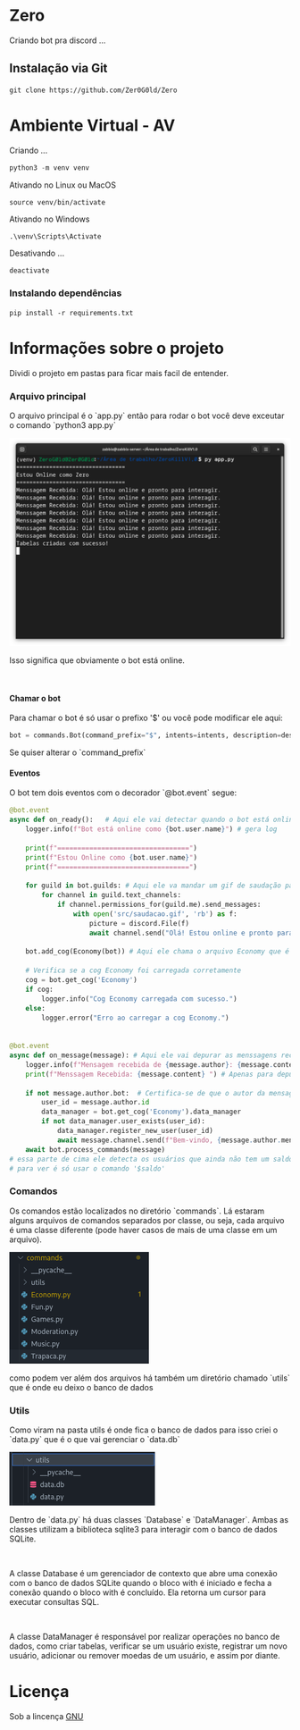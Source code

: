 # Zero
Criando bot pra discord ...

## Instalação via Git

```git
git clone https://github.com/Zer0G0ld/Zero
```

# Ambiente Virtual - AV
Criando ...
```python
python3 -m venv venv

```

Ativando no Linux ou MacOS
```linux
source venv/bin/activate

```

Ativando no Windows
```cmd
.\venv\Scripts\Activate
```

Desativando ...
```linux
deactivate

```

### Instalando dependências

```
pip install -r requirements.txt
```

# Informações sobre o projeto
<p>Dividi o projeto em pastas para ficar mais facil de entender.</p>

### Arquivo principal
<p>O arquivo principal é o `app.py` então para rodar o bot você deve exceutar o comando `python3 app.py` </p>

![pyapp.py](src/README/Zero@Zer0G0ld.png)

<p>Isso significa que obviamente o bot está online.</p>
<br>

#### Chamar o bot
<p>Para chamar o bot é só usar o prefixo '$' ou você pode modificar ele aqui: </p>

```python
bot = commands.Bot(command_prefix="$", intents=intents, description=description)
```

<p>Se quiser alterar o `command_prefix`</p>

#### Eventos
<p>O bot tem dois eventos com o decorador `@bot.event` segue: </p>

```python
@bot.event
async def on_ready():   # Aqui ele vai detectar quando o bot está online e te alertará
    logger.info(f"Bot está online como {bot.user.name}") # gera log

    print(f"=================================")
    print(f"Estou Online como {bot.user.name}")
    print(f"=================================")

    for guild in bot.guilds: # Aqui ele va mandar um gif de saudação para as guildas ou servidores ( como preferir )
        for channel in guild.text_channels:
            if channel.permissions_for(guild.me).send_messages:
                with open('src/saudacao.gif', 'rb') as f:
                    picture = discord.File(f)
                    await channel.send("Olá! Estou online e pronto para interagir.", file=picture)

    bot.add_cog(Economy(bot)) # Aqui ele chama o arquivo Economy que é uma classe que gerencia a economia do bot

    # Verifica se a cog Economy foi carregada corretamente
    cog = bot.get_cog('Economy')
    if cog:
        logger.info("Cog Economy carregada com sucesso.")
    else:
        logger.error("Erro ao carregar a cog Economy.")


@bot.event
async def on_message(message): # Aqui ele vai depurar as menssagens recebidas e vai ingnorar as que ele mesmo mandou 
    logger.info(f"Mensagem recebida de {message.author}: {message.content}") # ele gera um log
    print(f"Menssagem Recebida: {message.content} ") # Apenas para depuração, fora disso é anti ético

    if not message.author.bot:  # Certifica-se de que o autor da mensagem não seja um bot
        user_id = message.author.id
        data_manager = bot.get_cog('Economy').data_manager
        if not data_manager.user_exists(user_id):
            data_manager.register_new_user(user_id)
            await message.channel.send(f"Bem-vindo, {message.author.mention}! Uma nova conta foi criada para você com 100 moedas iniciais.")
    await bot.process_commands(message)
# essa parte de cima ele detecta os usuários que ainda não tem um saldo e adiciona 100 moedas
# para ver é só usar o comando '$saldo'
```

### Comandos
<p>Os comandos estão localizados no diretório `commands`. Lá estaram alguns arquivos de comandos separados por classe, ou seja, cada arquivo é uma classe diferente (pode haver casos de mais de uma classe em um arquivo). </p>

![CommandsPhoto](/src/README//CommandsPhoto.png)

<p>como podem ver além dos arquivos há também um diretório chamado `utils` que é onde eu deixo o banco de dados</p>

### Utils
<p>Como viram na pasta utils é onde fica o banco de dados para isso criei o `data.py` que é o que vai gerenciar o `data.db`</p>

![Utiulsdb](/src/README/Utiuls.png)

<p>Dentro de `data.py` há duas classes `Database` e `DataManager`. Ambas as classes utilizam a biblioteca sqlite3 para interagir com o banco de dados SQLite.</p>
<br>
<p>A classe Database é um gerenciador de contexto que abre uma conexão com o banco de dados SQLite quando o bloco with é iniciado e fecha a conexão quando o bloco with é concluído. Ela retorna um cursor para executar consultas SQL.</p>
<br>
<p>A classe DataManager é responsável por realizar operações no banco de dados, como criar tabelas, verificar se um usuário existe, registrar um novo usuário, adicionar ou remover moedas de um usuário, e assim por diante.</p>

# Licença
Sob a lincença [GNU](https://github.com/Zer0G0ld/Zero/blob/main/LICENSE)
